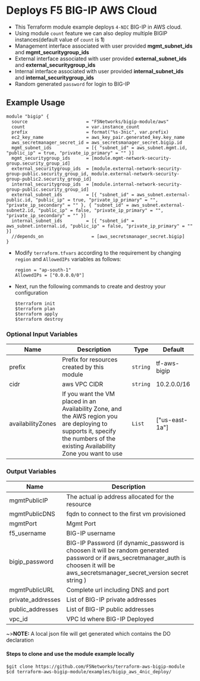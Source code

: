 # Deploys F5 BIG-IP AWS Cloud

* This Terraform module example deploys `4-NIC` BIG-IP in AWS cloud. 
* Using module `count` feature we can also deploy multiple BIGIP instances(default value of `count` is **1**)
* Management interface associated with user provided **mgmt_subnet_ids** and **mgmt_securitygroup_ids**
* External interface associated with user provided **external_subnet_ids** and **external_securitygroup_ids**
* Internal interface associated with user provided **internal_subnet_ids** and **internal_securitygroup_ids**
* Random generated `password` for login to BIG-IP

## Example Usage

```hcl
module "bigip" {
  source                      = "F5Networks/bigip-module/aws"
  count                       = var.instance_count
  prefix                      = format("%s-3nic", var.prefix)
  ec2_key_name                = aws_key_pair.generated_key.key_name
  aws_secretmanager_secret_id = aws_secretsmanager_secret.bigip.id
  mgmt_subnet_ids             = [{ "subnet_id" = aws_subnet.mgmt.id, "public_ip" = true, "private_ip_primary" = "" }]
  mgmt_securitygroup_ids      = [module.mgmt-network-security-group.security_group_id]
  external_securitygroup_ids  = [module.external-network-security-group-public.security_group_id, module.external-network-security-group-public2.security_group_id]
  internal_securitygroup_ids  = [module.internal-network-security-group-public.security_group_id]
  external_subnet_ids         = [{ "subnet_id" = aws_subnet.external-public.id, "public_ip" = true, "private_ip_primary" = "", "private_ip_secondary" = "" }, { "subnet_id" = aws_subnet.external-subnet2.id, "public_ip" = false, "private_ip_primary" = "", "private_ip_secondary" = "" }]
  internal_subnet_ids         = [{ "subnet_id" = aws_subnet.internal.id, "public_ip" = false, "private_ip_primary" = "" }]
  //depends_on                  = [aws_secretsmanager_secret.bigip]
}
```

* Modify `terraform.tfvars` according to the requirement by changing `region` and `AllowedIPs` variables as follows:

    ```hcl
    region = "ap-south-1"
    AllowedIPs = ["0.0.0.0/0"]
    ```

* Next, run the following commands to create and destroy your configuration

    ```shell
    $terraform init
    $terraform plan
    $terraform apply
    $terraform destroy
    ```

### Optional Input Variables

| Name | Description | Type | Default |
|------|-------------|------|---------|
| prefix | Prefix for resources created by this module | `string` | tf-aws-bigip |
| cidr | aws VPC CIDR | `string` | 10.2.0.0/16 |
| availabilityZones | If you want the VM placed in an Availability Zone, and the AWS region you are deploying to supports it, specify the numbers of the existing Availability Zone you want to use | `List` | ["us-east-1a"] |

### Output Variables

| Name | Description |
|------|-------------|
| mgmtPublicIP | The actual ip address allocated for the resource |
| mgmtPublicDNS | fqdn to connect to the first vm provisioned |
| mgmtPort | Mgmt Port |
| f5\_username | BIG-IP username |
| bigip\_password | BIG-IP Password (if dynamic_password is choosen it will be random generated password or if aws_secretmanager_auth is choosen it will be aws_secretsmanager_secret_version secret string ) |
| mgmtPublicURL | Complete url including DNS and port|
| private\_addresses | List of BIG-IP private addresses |
| public\_addresses | List of BIG-IP public addresses |
| vpc\_id | VPC Id where BIG-IP Deployed |

~>**NOTE:** A local json file will get generated which contains the DO declaration

#### Steps to clone and use the module example locally

```shell
$git clone https://github.com/F5Networks/terraform-aws-bigip-module
$cd terraform-aws-bigip-module/examples/bigip_aws_4nic_deploy/
```
